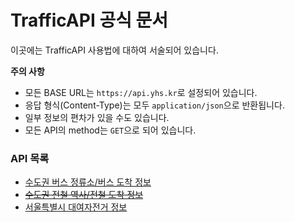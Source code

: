 # TrafficAPI 공식 문서
이곳에는 TrafficAPI 사용법에 대하여 서술되어 있습니다.

**주의 사항**
* 모든 BASE URL는 `https://api.yhs.kr`로 설정되어 있습니다.
* 응답 형식(Content-Type)는 모두 `application/json`으로 반환됩니다.
* 일부 정보의 편차가 있을 수도 있습니다.
* 모든 API의 method는 `GET`으로 되어 있습니다.

### API 목록
* [수도권 버스 정류소/버스 도착 정보](bus.md)
* ~~[수도권 전철 역사/전철 도착 정보](metro.md)~~
* [서울특별시 대여자전거 정보]()